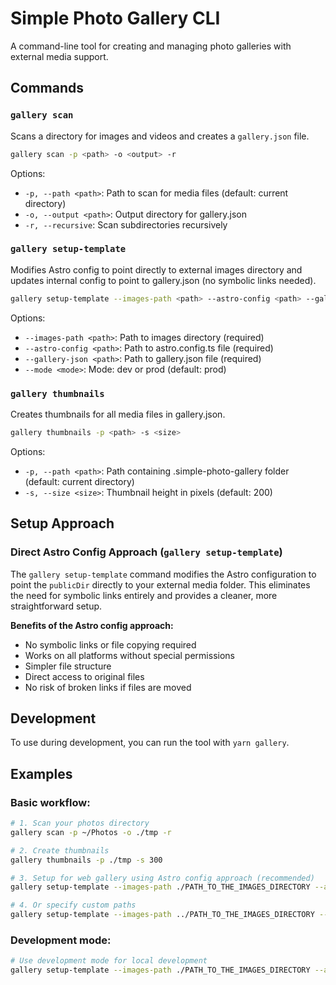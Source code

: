 # Simple Photo Gallery CLI

A command-line tool for creating and managing photo galleries with external media support.

## Commands

### `gallery scan`

Scans a directory for images and videos and creates a `gallery.json` file.

```bash
gallery scan -p <path> -o <output> -r
```

Options:

- `-p, --path <path>`: Path to scan for media files (default: current directory)
- `-o, --output <path>`: Output directory for gallery.json
- `-r, --recursive`: Scan subdirectories recursively

### `gallery setup-template`

Modifies Astro config to point directly to external images directory and updates internal config to point to gallery.json (no symbolic links needed).

```bash
gallery setup-template --images-path <path> --astro-config <path> --gallery-json <path> --mode <mode>
```

Options:

- `--images-path <path>`: Path to images directory (required)
- `--astro-config <path>`: Path to astro.config.ts file (required)
- `--gallery-json <path>`: Path to gallery.json file (required)
- `--mode <mode>`: Mode: dev or prod (default: prod)

### `gallery thumbnails`

Creates thumbnails for all media files in gallery.json.

```bash
gallery thumbnails -p <path> -s <size>
```

Options:

- `-p, --path <path>`: Path containing .simple-photo-gallery folder (default: current directory)
- `-s, --size <size>`: Thumbnail height in pixels (default: 200)

## Setup Approach

### Direct Astro Config Approach (`gallery setup-template`)

The `gallery setup-template` command modifies the Astro configuration to point the `publicDir` directly to your external media folder. This eliminates the need for symbolic links entirely and provides a cleaner, more straightforward setup.

**Benefits of the Astro config approach:**

- No symbolic links or file copying required
- Works on all platforms without special permissions
- Simpler file structure
- Direct access to original files
- No risk of broken links if files are moved

## Development

To use during development, you can run the tool with `yarn gallery`.

## Examples

### Basic workflow:

```bash
# 1. Scan your photos directory
gallery scan -p ~/Photos -o ./tmp -r

# 2. Create thumbnails
gallery thumbnails -p ./tmp -s 300

# 3. Setup for web gallery using Astro config approach (recommended)
gallery setup-template --images-path ./PATH_TO_THE_IMAGES_DIRECTORY --astro-config ./template/astro.config.ts --gallery-json ./PATH_TO_GENERATED_GALLERY_JSON_FROM_CLI/gallery.json

# 4. Or specify custom paths
gallery setup-template --images-path ../PATH_TO_THE_IMAGES_DIRECTORY --astro-config ./custom-astro.config.ts --gallery-json ./gallery.json
```

### Development mode:

```bash
# Use development mode for local development
gallery setup-template --images-path ./PATH_TO_THE_IMAGES_DIRECTORY --astro-config ./template/astro.config.ts --gallery-json ./PATH_TO_GENERATED_GALLERY_JSON_FROM_CLI/gallery.json --mode dev
```
